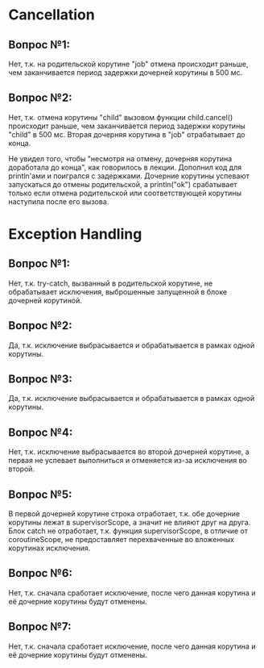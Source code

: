 # Cancellation

## Вопрос №1:

Нет, т.к. на родительской корутине "job" отмена происходит раньше, чем заканчивается период задержки
дочерней корутины в 500 мс.

## Вопрос №2:

Нет, т.к. отмена корутины "child" вызовом функции child.cancel() происходит раньше, чем
заканчивается период задержки корутины "child" в 500 мс. Вторая дочерняя корутина в "job"
отрабатывает до конца.

Не увидел того, чтобы "несмотря на отмену, дочерняя корутина доработала до конца", как говорилось в
лекции. Дополнил код для println'ами и поигрался с задержками. Дочерние корутины успевают
запускаться до отмены родительской, а println("ok") срабатывает только если отмена родительской или
соответствующей корутины наступила после его вызова.

# Exception Handling

## Вопрос №1:

Нет, т.к. try-catch, вызванный в родительской корутине, не обрабатывает исключения, выброшенные
запущенной в блоке дочерней корутиной.

## Вопрос №2:

Да, т.к. исключение выбрасывается и обрабатывается в рамках одной корутины.

## Вопрос №3:

Да, т.к. исключение выбрасывается и обрабатывается в рамках одной корутины.

## Вопрос №4:

Нет, т.к. исключение выбрасывается во второй дочерней корутине, а первая не успевает выполниться и
отменяется из-за исключения во второй.

## Вопрос №5:

В первой дочерней корутине строка отработает, т.к. обе дочерние корутины лежат в supervisorScope, а
значит не влияют друг на друга.
Блок catch не отработает, т.к. функция supervisorScope, в отличие от coroutineScope, не предоставляет 
перехваченные во вложенных корутинах исключения.

## Вопрос №6:

Нет, т.к. сначала сработает исключение, после чего данная корутина и её дочерние корутины будут отменены.

## Вопрос №7:

Нет, т.к. сначала сработает исключение, после чего данная корутина и её дочерние корутины будут отменены.
